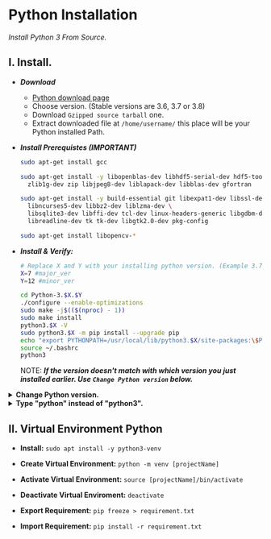 # Python Installation

*Install Python 3 From Source.*

## I. Install.

- ***Download***
	- [Python download page](https://www.python.org/downloads/source/)
	- Choose version. (Stable versions are 3.6, 3.7 or 3.8)
	- Download `Gzipped source tarball` one.
	- Extract downloaded file at `/home/username/` this place will be your Python installed Path.

- ***Install Prerequistes (IMPORTANT)***
	```sh
	sudo apt-get install gcc

	sudo apt-get install -y libopenblas-dev libhdf5-serial-dev hdf5-tools libhdf5-dev \
	  zlib1g-dev zip libjpeg8-dev liblapack-dev libblas-dev gfortran

	sudo apt-get install -y build-essential git libexpat1-dev libssl-dev zlib1g-dev \
	  libncurses5-dev libbz2-dev liblzma-dev \
	  libsqlite3-dev libffi-dev tcl-dev linux-headers-generic libgdbm-dev \
	  libreadline-dev tk tk-dev libgtk2.0-dev pkg-config

	sudo apt-get install libopencv-*
	```

- ***Install & Verify:***
	```sh
	# Replace X and Y with your installing python version. (Example 3.7.12 => X=7, Y=12)
	X=7 #major_ver
	Y=12 #minor_ver
	```
	```sh
	cd Python-3.$X.$Y
	./configure --enable-optimizations
	sudo make -j$(($(nproc) - 1))
	sudo make install
	python3.$X -V
	sudo python3.$X -m pip install --upgrade pip
	echo "export PYTHONPATH=/usr/local/lib/python3.$X/site-packages:\$PYTHONPATH" >> ~/.bashrc
	source ~/.bashrc
	python3
	```
	NOTE: ***If the version doesn't match with which version you just installed earlier. Use `Change Python version` below.***

<details>
<summary><b>Change Python version.</b></summary>
	
- `DON'T REMOVE ANY PYTHON VERSION`. **This can cause some OS errors.**
- **Example**: If you just installed `3.7` earlier and the defauft os version was `3.10` **(3.10 -> Downgrade to 3.7): 
	```sh
	sudo update-alternatives --install /usr/bin/python3 python3 /usr/bin/python3.10 1
	sudo update-alternatives --install /usr/bin/python3 python3 /usr/local/bin/python3.7 2
	sudo update-alternatives --config python3
	2
	```
- **Verify:** `python3`
</details>

<details>
<summary><b>Type "python" instead of "python3".</b></summary>
	
- This will help you avoid confusing between **python3** and **python2**.
	```sh
	echo $'#Python3\nalias python=python3\nalias pip=pip3' >> ~/.bashrc
	```
	
</details>

## II. Virtual Environment Python

- **Install:** `sudo apt install -y python3-venv`

- **Create Virtual Environment:** `python -m venv [projectName]`

- **Activate Virtual Environment:** `source [projectName]/bin/activate`

- **Deactivate Virtual Enviroment:** `deactivate`

- **Export Requirement:** `pip freeze > requirement.txt`

- **Import Requirement:** `pip install -r requirement.txt`



